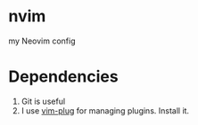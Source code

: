 # nvim
my Neovim config
# Dependencies
1. Git is useful
2. I use [vim-plug](https://github.com/junegunn/vim-plug) for managing plugins. Install it.
